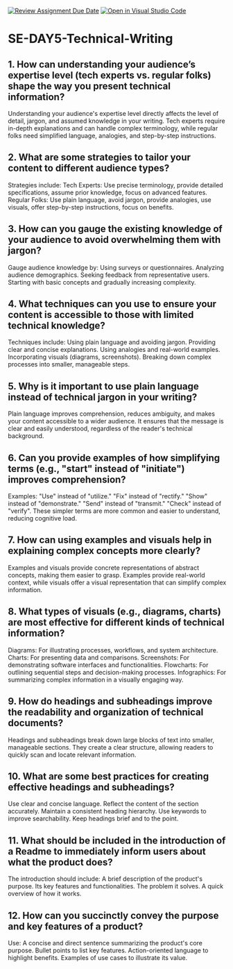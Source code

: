 [![Review Assignment Due Date](https://classroom.github.com/assets/deadline-readme-button-22041afd0340ce965d47ae6ef1cefeee28c7c493a6346c4f15d667ab976d596c.svg)](https://classroom.github.com/a/zsAR-pyY)
[![Open in Visual Studio Code](https://classroom.github.com/assets/open-in-vscode-2e0aaae1b6195c2367325f4f02e2d04e9abb55f0b24a779b69b11b9e10269abc.svg)](https://classroom.github.com/online_ide?assignment_repo_id=18476624&assignment_repo_type=AssignmentRepo)
# SE-DAY5-Technical-Writing
## 1. How can understanding your audience’s expertise level (tech experts vs. regular folks) shape the way you present technical information?
Understanding your audience's expertise level directly affects the level of detail, jargon, and assumed knowledge in your writing. Tech experts require in-depth explanations and can handle complex terminology, while regular folks need simplified language, analogies, and step-by-step instructions.
## 2. What are some strategies to tailor your content to different audience types?
Strategies include: Tech Experts: Use precise terminology, provide detailed specifications, assume prior knowledge, focus on advanced features. Regular Folks: Use plain language, avoid jargon, provide analogies, use visuals, offer step-by-step instructions, focus on benefits.
## 3. How can you gauge the existing knowledge of your audience to avoid overwhelming them with jargon?
Gauge audience knowledge by: Using surveys or questionnaires. Analyzing audience demographics. Seeking feedback from representative users. Starting with basic concepts and gradually increasing complexity.
## 4. What techniques can you use to ensure your content is accessible to those with limited technical knowledge?
Techniques include: Using plain language and avoiding jargon. Providing clear and concise explanations. Using analogies and real-world examples. Incorporating visuals (diagrams, screenshots). Breaking down complex processes into smaller, manageable steps.
## 5. Why is it important to use plain language instead of technical jargon in your writing?
Plain language improves comprehension, reduces ambiguity, and makes your content accessible to a wider audience. It ensures that the message is clear and easily understood, regardless of the reader's technical background.
## 6. Can you provide examples of how simplifying terms (e.g., "start" instead of "initiate") improves comprehension?
Examples: "Use" instead of "utilize." "Fix" instead of "rectify." "Show" instead of "demonstrate." "Send" instead of "transmit." "Check" instead of "verify". These simpler terms are more common and easier to understand, reducing cognitive load.
## 7. How can using examples and visuals help in explaining complex concepts more clearly?
Examples and visuals provide concrete representations of abstract concepts, making them easier to grasp. Examples provide real-world context, while visuals offer a visual representation that can simplify complex information.
## 8. What types of visuals (e.g., diagrams, charts) are most effective for different kinds of technical information?
Diagrams: For illustrating processes, workflows, and system architecture. Charts: For presenting data and comparisons. Screenshots: For demonstrating software interfaces and functionalities. Flowcharts: For outlining sequential steps and decision-making processes. Infographics: For summarizing complex information in a visually engaging way.
## 9. How do headings and subheadings improve the readability and organization of technical documents?
Headings and subheadings break down large blocks of text into smaller, manageable sections. They create a clear structure, allowing readers to quickly scan and locate relevant information.
## 10. What are some best practices for creating effective headings and subheadings?
Use clear and concise language. Reflect the content of the section accurately. Maintain a consistent heading hierarchy. Use keywords to improve searchability. Keep headings brief and to the point.
## 11. What should be included in the introduction of a Readme to immediately inform users about what the product does?
The introduction should include: A brief description of the product's purpose. Its key features and functionalities. The problem it solves. A quick overview of how it works.
## 12. How can you succinctly convey the purpose and key features of a product?
Use: A concise and direct sentence summarizing the product's core purpose. Bullet points to list key features. Action-oriented language to highlight benefits. Examples of use cases to illustrate its value.
